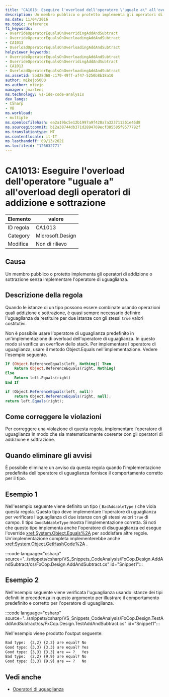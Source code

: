 ```yaml
---
title: "CA1013: Eseguire l'overload dell'operatore \"uguale a\" all'overload degli operatori di addizione e sottrazione"
description: Un membro pubblico o protetto implementa gli operatori di addizione o sottrazione senza implementare l'operatore di uguaglianza.
ms.date: 11/04/2016
ms.topic: reference
f1_keywords:
- OverrideOperatorEqualsOnOverridingAddAndSubtract
- OverrideOperatorEqualsOnOverloadingAddAndSubtract
- CA1013
- OverloadOperatorEqualsOnOverloadingAddAndSubtract
helpviewer_keywords:
- OverrideOperatorEqualsOnOverloadingAddAndSubtract
- OverrideOperatorEqualsOnOverridingAddAndSubtract
- CA1013
- OverloadOperatorEqualsOnOverloadingAddAndSubtract
ms.assetid: 5bd28d68-c179-49ff-af47-5250b8b18a10
author: mikejo5000
ms.author: mikejo
manager: jmartens
ms.technology: vs-ide-code-analysis
dev_langs:
- CSharp
- VB
ms.workload:
- multiple
ms.openlocfilehash: ea2a19bc5e12b1997a9f428a7a323711261e46d8
ms.sourcegitcommit: b12a38744db371d2894769ecf305585f9577792f
ms.translationtype: MT
ms.contentlocale: it-IT
ms.lasthandoff: 09/13/2021
ms.locfileid: "126632771"
---
```

# <a name="ca1013-overload-operator-equals-on-overloading-add-and-subtract"></a>CA1013: Eseguire l'overload dell'operatore "uguale a" all'overload degli operatori di addizione e sottrazione

|Elemento|valore|
|-|-|
|ID regola|CA1013|
|Category|Microsoft.Design|
|Modifica|Non di rilievo|

## <a name="cause"></a>Causa
Un membro pubblico o protetto implementa gli operatori di addizione o sottrazione senza implementare l'operatore di uguaglianza.

## <a name="rule-description"></a>Descrizione della regola
Quando le istanze di un tipo possono essere combinate usando operazioni quali addizione e sottrazione, è quasi sempre necessario definire l'uguaglianza da restituire per due istanze con gli stessi `true` valori costitutivi.

Non è possibile usare l'operatore di uguaglianza predefinito in un'implementazione di overload dell'operatore di uguaglianza. In questo modo si verifica un overflow dello stack. Per implementare l'operatore di uguaglianza, usare il metodo Object.Equals nell'implementazione. Vedere l'esempio seguente.

```vb
If (Object.ReferenceEquals(left, Nothing)) Then
    Return Object.ReferenceEquals(right, Nothing)
Else
    Return left.Equals(right)
End If
```

```csharp
if (Object.ReferenceEquals(left, null))
    return Object.ReferenceEquals(right, null);
return left.Equals(right);
```

## <a name="how-to-fix-violations"></a>Come correggere le violazioni
Per correggere una violazione di questa regola, implementare l'operatore di uguaglianza in modo che sia matematicamente coerente con gli operatori di addizione e sottrazione.

## <a name="when-to-suppress-warnings"></a>Quando eliminare gli avvisi
È possibile eliminare un avviso da questa regola quando l'implementazione predefinita dell'operatore di uguaglianza fornisce il comportamento corretto per il tipo.

## <a name="example-1"></a>Esempio 1
Nell'esempio seguente viene definito un tipo ( `BadAddableType` ) che viola questa regola. Questo tipo deve implementare l'operatore di uguaglianza per verificare l'uguaglianza di due istanze con gli stessi valori `true` di campo. Il tipo `GoodAddableType` mostra l'implementazione corretta. Si noti che questo tipo implementa anche l'operatore di disuguaglianza ed esegue l'override <xref:System.Object.Equals%2A> per soddisfare altre regole. Un'implementazione completa implementerebbe anche <xref:System.Object.GetHashCode%2A> .

:::code language="csharp" source="../snippets/csharp/VS_Snippets_CodeAnalysis/FxCop.Design.AddAndSubtract/cs/FxCop.Design.AddAndSubtract.cs" id="Snippet1":::

## <a name="example-2"></a>Esempio 2
Nell'esempio seguente viene verificata l'uguaglianza usando istanze dei tipi definiti in precedenza in questo argomento per illustrare il comportamento predefinito e corretto per l'operatore di uguaglianza.

:::code language="csharp" source="../snippets/csharp/VS_Snippets_CodeAnalysis/FxCop.Design.TestAddAndSubtract/cs/FxCop.Design.TestAddAndSubtract.cs" id="Snippet1":::

Nell'esempio viene prodotto l'output seguente:

```txt
Bad type:  {2,2} {2,2} are equal? No
Good type: {3,3} {3,3} are equal? Yes
Good type: {3,3} {3,3} are == ?   Yes
Bad type:  {2,2} {9,9} are equal? No
Good type: {3,3} {9,9} are == ?   No
```

## <a name="see-also"></a>Vedi anche

- [Operatori di uguaglianza](/dotnet/standard/design-guidelines/equality-operators)
